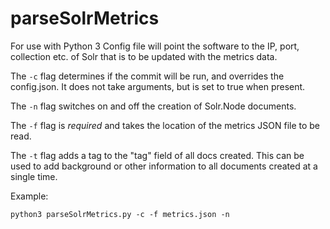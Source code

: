 # parseSolrMetrics
For use with Python 3
Config file will point the software to the IP, port, collection etc. of Solr that is to be updated with the metrics data. 

The `-c` flag determines if the commit will be run, and overrides the config.json. It does not take arguments, but is set to true when present.

The `-n` flag switches on and off the creation of Solr.Node documents.

The `-f` flag is _required_ and takes the location of the metrics JSON file to be read.

The `-t` flag adds a tag to the "tag" field of all docs created. This can be used to add background or other information to all documents created at a single time.

Example: 

`python3 parseSolrMetrics.py -c -f metrics.json -n`
